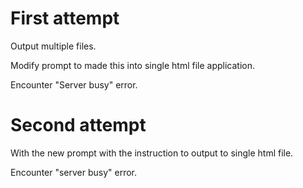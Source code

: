 # First attempt

Output multiple files.

Modify prompt to made this into single html file application.

Encounter "Server busy" error.

# Second attempt

With the new prompt with the instruction to output to single html file.

Encounter "server busy" error.